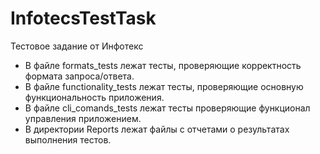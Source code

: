 # InfotecsTestTask
Тестовое задание от Инфотекс
- В файле formats_tests лежат тесты, проверяющие корректность формата запроса/ответа.
- В файле functionality_tests лежат тесты, проверяющие основную функциональность приложения.
- В файле cli_comands_tests лежат тесты проверяющие функционал управления приложением.
- В директории Reports лежат файлы с отчетами о результатах выполнения тестов.

